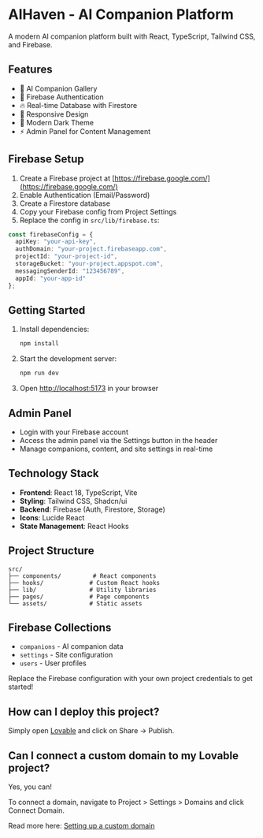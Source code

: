 # AIHaven - AI Companion Platform

A modern AI companion platform built with React, TypeScript, Tailwind CSS, and Firebase.

## Features

- 🤖 AI Companion Gallery
- 🔐 Firebase Authentication
- 🔥 Real-time Database with Firestore
- 📱 Responsive Design
- 🎨 Modern Dark Theme
- ⚡ Admin Panel for Content Management

## Firebase Setup

1. Create a Firebase project at [https://firebase.google.com/](https://firebase.google.com/)
2. Enable Authentication (Email/Password)
3. Create a Firestore database
4. Copy your Firebase config from Project Settings
5. Replace the config in `src/lib/firebase.ts`:

```typescript
const firebaseConfig = {
  apiKey: "your-api-key",
  authDomain: "your-project.firebaseapp.com",
  projectId: "your-project-id",
  storageBucket: "your-project.appspot.com",
  messagingSenderId: "123456789",
  appId: "your-app-id"
};
```

## Getting Started

1. Install dependencies:
   ```bash
   npm install
   ```

2. Start the development server:
   ```bash
   npm run dev
   ```

3. Open [http://localhost:5173](http://localhost:5173) in your browser

## Admin Panel

- Login with your Firebase account
- Access the admin panel via the Settings button in the header
- Manage companions, content, and site settings in real-time

## Technology Stack

- **Frontend**: React 18, TypeScript, Vite
- **Styling**: Tailwind CSS, Shadcn/ui
- **Backend**: Firebase (Auth, Firestore, Storage)
- **Icons**: Lucide React
- **State Management**: React Hooks

## Project Structure

```
src/
├── components/         # React components
├── hooks/             # Custom React hooks
├── lib/               # Utility libraries
├── pages/             # Page components
└── assets/            # Static assets
```

## Firebase Collections

- `companions` - AI companion data
- `settings` - Site configuration
- `users` - User profiles

Replace the Firebase configuration with your own project credentials to get started!

## How can I deploy this project?

Simply open [Lovable](https://lovable.dev/projects/45e2f203-8925-4fff-a3f6-1362f54e1544) and click on Share -> Publish.

## Can I connect a custom domain to my Lovable project?

Yes, you can!

To connect a domain, navigate to Project > Settings > Domains and click Connect Domain.

Read more here: [Setting up a custom domain](https://docs.lovable.dev/tips-tricks/custom-domain#step-by-step-guide)
